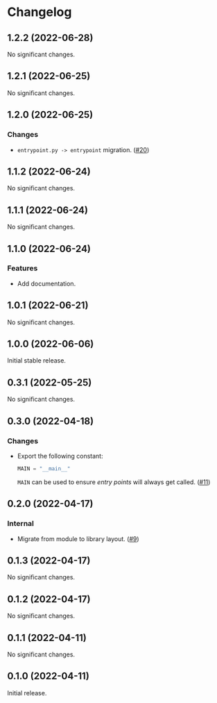 # Changelog

<!-- changelog: start -->

## 1.2.2 (2022-06-28)

No significant changes.

## 1.2.1 (2022-06-25)

No significant changes.

## 1.2.0 (2022-06-25)

### Changes

- `entrypoint.py -> entrypoint` migration. ([#20](https://github.com/nekitdev/entrypoint/pull/20))

## 1.1.2 (2022-06-24)

No significant changes.

## 1.1.1 (2022-06-24)

No significant changes.

## 1.1.0 (2022-06-24)

### Features

- Add documentation.

## 1.0.1 (2022-06-21)

No significant changes.

## 1.0.0 (2022-06-06)

Initial stable release.

## 0.3.1 (2022-05-25)

No significant changes.

## 0.3.0 (2022-04-18)

### Changes

- Export the following constant:

  ```python
  MAIN = "__main__"
  ```

  `MAIN` can be used to ensure *entry points* will always get called.
  ([#11](https://github.com/nekitdev/entrypoint/pull/11))

## 0.2.0 (2022-04-17)

### Internal

- Migrate from module to library layout. ([#9](https://github.com/nekitdev/entrypoint/pull/9))

## 0.1.3 (2022-04-17)

No significant changes.

## 0.1.2 (2022-04-17)

No significant changes.

## 0.1.1 (2022-04-11)

No significant changes.

## 0.1.0 (2022-04-11)

Initial release.
